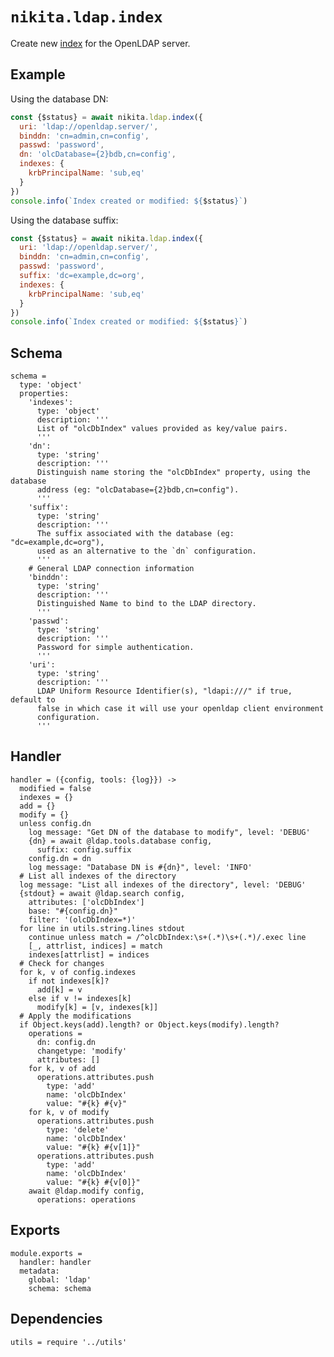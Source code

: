 
# `nikita.ldap.index`

Create new [index](index) for the OpenLDAP server.   

## Example

Using the database DN:

```js
const {$status} = await nikita.ldap.index({
  uri: 'ldap://openldap.server/',
  binddn: 'cn=admin,cn=config',
  passwd: 'password',
  dn: 'olcDatabase={2}bdb,cn=config',
  indexes: {
    krbPrincipalName: 'sub,eq'
  }
})
console.info(`Index created or modified: ${$status}`)
```

Using the database suffix:

```js
const {$status} = await nikita.ldap.index({
  uri: 'ldap://openldap.server/',
  binddn: 'cn=admin,cn=config',
  passwd: 'password',
  suffix: 'dc=example,dc=org',
  indexes: {
    krbPrincipalName: 'sub,eq'
  }
})
console.info(`Index created or modified: ${$status}`)
```

## Schema

    schema =
      type: 'object'
      properties:
        'indexes':
          type: 'object'
          description: '''
          List of "olcDbIndex" values provided as key/value pairs.
          '''
        'dn':
          type: 'string'
          description: '''
          Distinguish name storing the "olcDbIndex" property, using the database
          address (eg: "olcDatabase={2}bdb,cn=config").
          '''
        'suffix':
          type: 'string'
          description: '''
          The suffix associated with the database (eg: "dc=example,dc=org"),
          used as an alternative to the `dn` configuration.
          '''
        # General LDAP connection information
        'binddn':
          type: 'string'
          description: '''
          Distinguished Name to bind to the LDAP directory.
          '''
        'passwd':
          type: 'string'
          description: '''
          Password for simple authentication.
          '''
        'uri':
          type: 'string'
          description: '''
          LDAP Uniform Resource Identifier(s), "ldapi:///" if true, default to
          false in which case it will use your openldap client environment
          configuration.
          '''

## Handler

    handler = ({config, tools: {log}}) ->
      modified = false
      indexes = {}
      add = {}
      modify = {}
      unless config.dn
        log message: "Get DN of the database to modify", level: 'DEBUG'
        {dn} = await @ldap.tools.database config,
          suffix: config.suffix
        config.dn = dn
        log message: "Database DN is #{dn}", level: 'INFO'
      # List all indexes of the directory
      log message: "List all indexes of the directory", level: 'DEBUG'
      {stdout} = await @ldap.search config,
        attributes: ['olcDbIndex']
        base: "#{config.dn}"
        filter: '(olcDbIndex=*)'
      for line in utils.string.lines stdout
        continue unless match = /^olcDbIndex:\s+(.*)\s+(.*)/.exec line
        [_, attrlist, indices] = match
        indexes[attrlist] = indices
      # Check for changes
      for k, v of config.indexes
        if not indexes[k]?
          add[k] = v
        else if v != indexes[k]
          modify[k] = [v, indexes[k]]
      # Apply the modifications
      if Object.keys(add).length? or Object.keys(modify).length?
        operations =
          dn: config.dn
          changetype: 'modify'
          attributes: []
        for k, v of add
          operations.attributes.push
            type: 'add'
            name: 'olcDbIndex'
            value: "#{k} #{v}"
        for k, v of modify
          operations.attributes.push
            type: 'delete'
            name: 'olcDbIndex'
            value: "#{k} #{v[1]}"
          operations.attributes.push
            type: 'add'
            name: 'olcDbIndex'
            value: "#{k} #{v[0]}"
        await @ldap.modify config,
          operations: operations

## Exports

    module.exports =
      handler: handler
      metadata:
        global: 'ldap'
        schema: schema

## Dependencies

    utils = require '../utils'

[index]: http://www.zytrax.com/books/ldap/apa/indeces.html
